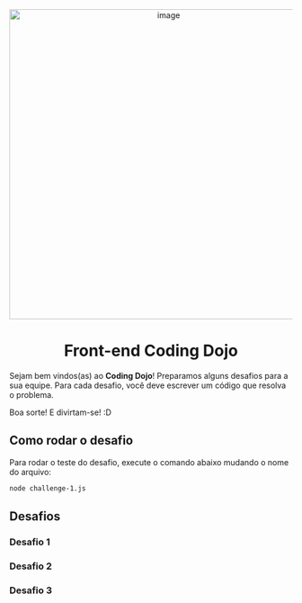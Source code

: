 <div align="center">
  <img width="551" alt="image" src="https://user-images.githubusercontent.com/20569339/182915440-7baf9035-9866-4e43-a425-a3d16c8ce35c.png">
  
  <h1>Front-end Coding Dojo</h1>
</div>



Sejam bem vindos(as) ao **Coding Dojo**! Preparamos alguns desafios para a sua equipe. Para cada desafio, você deve escrever um código que resolva o problema.

Boa sorte! E divirtam-se! :D

## Como rodar o desafio

Para rodar o teste do desafio, execute o comando abaixo mudando o nome do arquivo:

```bash
node challenge-1.js
```

## Desafios

### Desafio 1

### Desafio 2

### Desafio 3
